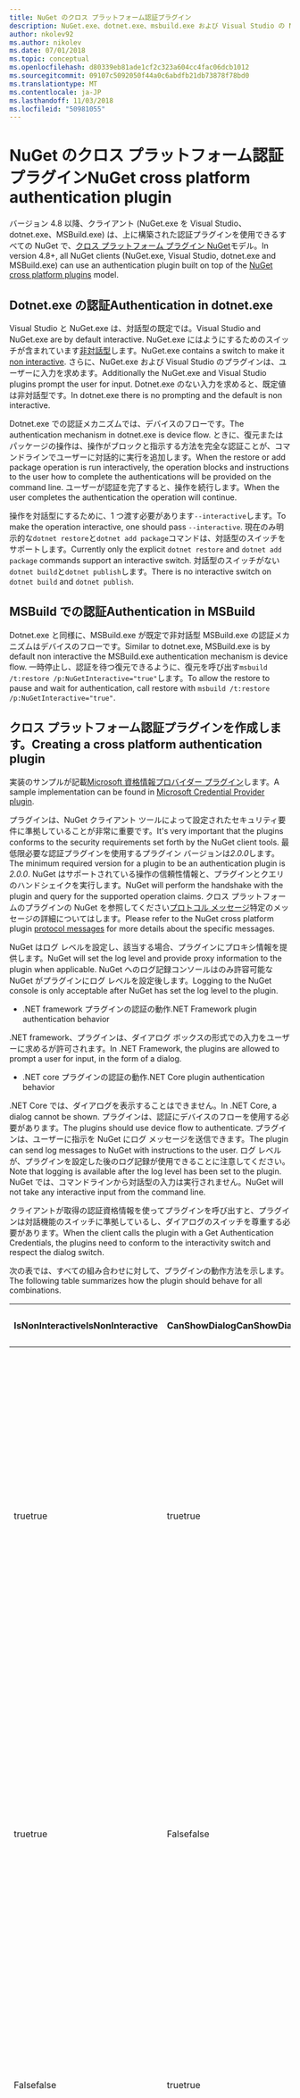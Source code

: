 ```yaml
---
title: NuGet のクロス プラットフォーム認証プラグイン
description: NuGet.exe、dotnet.exe、msbuild.exe および Visual Studio の NuGet がプラットフォームの認証プラグインをクロスします。
author: nkolev92
ms.author: nikolev
ms.date: 07/01/2018
ms.topic: conceptual
ms.openlocfilehash: d80339eb81ade1cf2c323a604cc4fac06dcb1012
ms.sourcegitcommit: 09107c5092050f44a0c6abdfb21db73878f78bd0
ms.translationtype: MT
ms.contentlocale: ja-JP
ms.lasthandoff: 11/03/2018
ms.locfileid: "50981055"
---
```

# <a name="nuget-cross-platform-authentication-plugin"></a><span data-ttu-id="0e708-103">NuGet のクロス プラットフォーム認証プラグイン</span><span class="sxs-lookup"><span data-stu-id="0e708-103">NuGet cross platform authentication plugin</span></span>

<span data-ttu-id="0e708-104">バージョン 4.8 以降、クライアント (NuGet.exe を Visual Studio、dotnet.exe、MSBuild.exe) は、上に構築された認証プラグインを使用できるすべての NuGet で、[クロス プラットフォーム プラグイン NuGet](NuGet-Cross-Platform-Plugins.md)モデル。</span><span class="sxs-lookup"><span data-stu-id="0e708-104">In version 4.8+, all NuGet clients (NuGet.exe, Visual Studio, dotnet.exe and MSBuild.exe) can use an authentication plugin built on top of the [NuGet cross platform plugins](NuGet-Cross-Platform-Plugins.md) model.</span></span>

## <a name="authentication-in-dotnetexe"></a><span data-ttu-id="0e708-105">Dotnet.exe の認証</span><span class="sxs-lookup"><span data-stu-id="0e708-105">Authentication in dotnet.exe</span></span>

<span data-ttu-id="0e708-106">Visual Studio と NuGet.exe は、対話型の既定では。</span><span class="sxs-lookup"><span data-stu-id="0e708-106">Visual Studio and NuGet.exe are by default interactive.</span></span> <span data-ttu-id="0e708-107">NuGet.exe にはようにするためのスイッチが含まれています[非対話型](../../tools/nuget-exe-CLI-Reference.md)します。</span><span class="sxs-lookup"><span data-stu-id="0e708-107">NuGet.exe contains a switch to make it [non interactive](../../tools/nuget-exe-CLI-Reference.md).</span></span>
<span data-ttu-id="0e708-108">さらに、NuGet.exe および Visual Studio のプラグインは、ユーザーに入力を求めます。</span><span class="sxs-lookup"><span data-stu-id="0e708-108">Additionally the NuGet.exe and Visual Studio plugins prompt the user for input.</span></span>
<span data-ttu-id="0e708-109">Dotnet.exe のない入力を求めると、既定値は非対話型です。</span><span class="sxs-lookup"><span data-stu-id="0e708-109">In dotnet.exe there is no prompting and the default is non interactive.</span></span>

<span data-ttu-id="0e708-110">Dotnet.exe での認証メカニズムでは、デバイスのフローです。</span><span class="sxs-lookup"><span data-stu-id="0e708-110">The authentication mechanism in dotnet.exe is device flow.</span></span> <span data-ttu-id="0e708-111">ときに、復元またはパッケージの操作は、操作がブロックと指示する方法を完全な認証ことが、コマンドラインでユーザーに対話的に実行を追加します。</span><span class="sxs-lookup"><span data-stu-id="0e708-111">When the restore or add package operation is run interactively, the operation blocks and instructions to the user how to complete the authentications will be provided on the command line.</span></span>
<span data-ttu-id="0e708-112">ユーザーが認証を完了すると、操作を続行します。</span><span class="sxs-lookup"><span data-stu-id="0e708-112">When the user completes the authentication the operation will continue.</span></span>

<span data-ttu-id="0e708-113">操作を対話型にするために、1 つ渡す必要があります`--interactive`します。</span><span class="sxs-lookup"><span data-stu-id="0e708-113">To make the operation interactive, one should pass `--interactive`.</span></span>
<span data-ttu-id="0e708-114">現在のみ明示的な`dotnet restore`と`dotnet add package`コマンドは、対話型のスイッチをサポートします。</span><span class="sxs-lookup"><span data-stu-id="0e708-114">Currently only the explicit `dotnet restore` and `dotnet add package` commands support an interactive switch.</span></span>
<span data-ttu-id="0e708-115">対話型のスイッチがない`dotnet build`と`dotnet publish`します。</span><span class="sxs-lookup"><span data-stu-id="0e708-115">There is no interactive switch on `dotnet build` and `dotnet publish`.</span></span>

## <a name="authentication-in-msbuild"></a><span data-ttu-id="0e708-116">MSBuild での認証</span><span class="sxs-lookup"><span data-stu-id="0e708-116">Authentication in MSBuild</span></span>

<span data-ttu-id="0e708-117">Dotnet.exe と同様に、MSBuild.exe が既定で非対話型 MSBuild.exe の認証メカニズムはデバイスのフローです。</span><span class="sxs-lookup"><span data-stu-id="0e708-117">Similar to dotnet.exe, MSBuild.exe is by default non interactive the MSBuild.exe authentication mechanism is device flow.</span></span>
<span data-ttu-id="0e708-118">一時停止し、認証を待つ復元できるように、復元を呼び出す`msbuild /t:restore /p:NuGetInteractive="true"`します。</span><span class="sxs-lookup"><span data-stu-id="0e708-118">To allow the restore to pause and wait for authentication, call restore with `msbuild /t:restore /p:NuGetInteractive="true"`.</span></span>

## <a name="creating-a-cross-platform-authentication-plugin"></a><span data-ttu-id="0e708-119">クロス プラットフォーム認証プラグインを作成します。</span><span class="sxs-lookup"><span data-stu-id="0e708-119">Creating a cross platform authentication plugin</span></span>

<span data-ttu-id="0e708-120">実装のサンプルが記載[Microsoft 資格情報プロバイダー プラグイン](https://github.com/Microsoft/artifacts-credprovider)します。</span><span class="sxs-lookup"><span data-stu-id="0e708-120">A sample implementation can be found in [Microsoft Credential Provider plugin](https://github.com/Microsoft/artifacts-credprovider).</span></span>

<span data-ttu-id="0e708-121">プラグインは、NuGet クライアント ツールによって設定されたセキュリティ要件に準拠していることが非常に重要です。</span><span class="sxs-lookup"><span data-stu-id="0e708-121">It's very important that the plugins conforms to the security requirements set forth by the NuGet client tools.</span></span>
<span data-ttu-id="0e708-122">最低限必要な認証プラグインを使用するプラグイン バージョンは*2.0.0*します。</span><span class="sxs-lookup"><span data-stu-id="0e708-122">The minimum required version for a plugin to be an authentication plugin is *2.0.0*.</span></span>
<span data-ttu-id="0e708-123">NuGet はサポートされている操作の信頼性情報と、プラグインとクエリのハンドシェイクを実行します。</span><span class="sxs-lookup"><span data-stu-id="0e708-123">NuGet will perform the handshake with the plugin and query for the supported operation claims.</span></span>
<span data-ttu-id="0e708-124">クロス プラットフォームのプラグインの NuGet を参照してください[プロトコル メッセージ](NuGet-Cross-Platform-Plugins.md#protocol-messages-index)特定のメッセージの詳細についてはします。</span><span class="sxs-lookup"><span data-stu-id="0e708-124">Please refer to the NuGet cross platform plugin [protocol messages](NuGet-Cross-Platform-Plugins.md#protocol-messages-index) for more details about the specific messages.</span></span>

<span data-ttu-id="0e708-125">NuGet はログ レベルを設定し、該当する場合、プラグインにプロキシ情報を提供します。</span><span class="sxs-lookup"><span data-stu-id="0e708-125">NuGet will set the log level and provide proxy information to the plugin when applicable.</span></span>
<span data-ttu-id="0e708-126">NuGet へのログ記録コンソールはのみ許容可能な NuGet がプラグインにログ レベルを設定後します。</span><span class="sxs-lookup"><span data-stu-id="0e708-126">Logging to the NuGet console is only acceptable after NuGet has set the log level to the plugin.</span></span>

- <span data-ttu-id="0e708-127">.NET framework プラグインの認証の動作</span><span class="sxs-lookup"><span data-stu-id="0e708-127">.NET Framework plugin authentication behavior</span></span>

<span data-ttu-id="0e708-128">.NET framework、プラグインは、ダイアログ ボックスの形式での入力をユーザーに求めるが許可されます。</span><span class="sxs-lookup"><span data-stu-id="0e708-128">In .NET Framework, the plugins are allowed to prompt a user for input, in the form of a dialog.</span></span>

- <span data-ttu-id="0e708-129">.NET core プラグインの認証の動作</span><span class="sxs-lookup"><span data-stu-id="0e708-129">.NET Core plugin authentication behavior</span></span>

<span data-ttu-id="0e708-130">.NET Core では、ダイアログを表示することはできません。</span><span class="sxs-lookup"><span data-stu-id="0e708-130">In .NET Core, a dialog cannot be shown.</span></span> <span data-ttu-id="0e708-131">プラグインは、認証にデバイスのフローを使用する必要があります。</span><span class="sxs-lookup"><span data-stu-id="0e708-131">The plugins should use device flow to authenticate.</span></span>
<span data-ttu-id="0e708-132">プラグインは、ユーザーに指示を NuGet にログ メッセージを送信できます。</span><span class="sxs-lookup"><span data-stu-id="0e708-132">The plugin can send log messages to NuGet with instructions to the user.</span></span>
<span data-ttu-id="0e708-133">ログ レベルが、プラグインを設定した後のログ記録が使用できることに注意してください。</span><span class="sxs-lookup"><span data-stu-id="0e708-133">Note that logging is available after the log level has been set to the plugin.</span></span>
<span data-ttu-id="0e708-134">NuGet では、コマンドラインから対話型の入力は実行されません。</span><span class="sxs-lookup"><span data-stu-id="0e708-134">NuGet will not take any interactive input from the command line.</span></span>

<span data-ttu-id="0e708-135">クライアントが取得の認証資格情報を使ってプラグインを呼び出すと、プラグインは対話機能のスイッチに準拠しているし、ダイアログのスイッチを尊重する必要があります。</span><span class="sxs-lookup"><span data-stu-id="0e708-135">When the client calls the plugin with a Get Authentication Credentials, the plugins need to conform to the interactivity switch and respect the dialog switch.</span></span> 

<span data-ttu-id="0e708-136">次の表では、すべての組み合わせに対して、プラグインの動作方法を示します。</span><span class="sxs-lookup"><span data-stu-id="0e708-136">The following table summarizes how the plugin should behave for all combinations.</span></span>

| <span data-ttu-id="0e708-137">IsNonInteractive</span><span class="sxs-lookup"><span data-stu-id="0e708-137">IsNonInteractive</span></span> | <span data-ttu-id="0e708-138">CanShowDialog</span><span class="sxs-lookup"><span data-stu-id="0e708-138">CanShowDialog</span></span> | <span data-ttu-id="0e708-139">プラグインの動作</span><span class="sxs-lookup"><span data-stu-id="0e708-139">Plugin behavior</span></span> |
| ---------------- | ------------- | --------------- |
| <span data-ttu-id="0e708-140">true</span><span class="sxs-lookup"><span data-stu-id="0e708-140">true</span></span> | <span data-ttu-id="0e708-141">true</span><span class="sxs-lookup"><span data-stu-id="0e708-141">true</span></span> | <span data-ttu-id="0e708-142">IsNonInteractive スイッチは、ダイアログのスイッチよりも優先されます。</span><span class="sxs-lookup"><span data-stu-id="0e708-142">The IsNonInteractive switch takes precedence over the dialog switch.</span></span> <span data-ttu-id="0e708-143">ダイアログ ボックスをポップアップ表示には、プラグインすることはできません。</span><span class="sxs-lookup"><span data-stu-id="0e708-143">The plugin is not allowed to pop a dialog.</span></span> <span data-ttu-id="0e708-144">この組み合わせは .NET Framework のプラグインの有効なのみ</span><span class="sxs-lookup"><span data-stu-id="0e708-144">This combination is only valid for .NET Framework plugins</span></span> |
| <span data-ttu-id="0e708-145">true</span><span class="sxs-lookup"><span data-stu-id="0e708-145">true</span></span> | <span data-ttu-id="0e708-146">False</span><span class="sxs-lookup"><span data-stu-id="0e708-146">false</span></span> | <span data-ttu-id="0e708-147">IsNonInteractive スイッチは、ダイアログのスイッチよりも優先されます。</span><span class="sxs-lookup"><span data-stu-id="0e708-147">The IsNonInteractive switch takes precedence over the dialog switch.</span></span> <span data-ttu-id="0e708-148">ブロックには、プラグインすることはできません。</span><span class="sxs-lookup"><span data-stu-id="0e708-148">The plugin is not allowed to block.</span></span> <span data-ttu-id="0e708-149">この組み合わせは、.NET コア プラグインの有効なのみ</span><span class="sxs-lookup"><span data-stu-id="0e708-149">This combination is only valid for .NET Core plugins</span></span> |
| <span data-ttu-id="0e708-150">False</span><span class="sxs-lookup"><span data-stu-id="0e708-150">false</span></span> | <span data-ttu-id="0e708-151">true</span><span class="sxs-lookup"><span data-stu-id="0e708-151">true</span></span> | <span data-ttu-id="0e708-152">プラグインは、ダイアログ ボックスを表示する必要があります。</span><span class="sxs-lookup"><span data-stu-id="0e708-152">The plugin should show a dialog.</span></span> <span data-ttu-id="0e708-153">この組み合わせは .NET Framework のプラグインの有効なのみ</span><span class="sxs-lookup"><span data-stu-id="0e708-153">This combination is only valid for .NET Framework plugins</span></span> |
| <span data-ttu-id="0e708-154">False</span><span class="sxs-lookup"><span data-stu-id="0e708-154">false</span></span> | <span data-ttu-id="0e708-155">False</span><span class="sxs-lookup"><span data-stu-id="0e708-155">false</span></span> | <span data-ttu-id="0e708-156">プラグインする必要があります/ことに、ダイアログを表示されません。</span><span class="sxs-lookup"><span data-stu-id="0e708-156">The plugin should/can not show a dialog.</span></span> <span data-ttu-id="0e708-157">プラグインは、命令メッセージ ロガーを使用してログに記録して認証するデバイスのフローを使用してください。</span><span class="sxs-lookup"><span data-stu-id="0e708-157">The plugin should use device flow to authenticate by logging an instruction message via the logger.</span></span> <span data-ttu-id="0e708-158">この組み合わせは、.NET コア プラグインの有効なのみ</span><span class="sxs-lookup"><span data-stu-id="0e708-158">This combination is only valid for .NET Core plugins</span></span> |

<span data-ttu-id="0e708-159">プラグインを記述する前に、次の仕様を参照してください。</span><span class="sxs-lookup"><span data-stu-id="0e708-159">Please refer to the following specs before writing a plugin.</span></span>

- [<span data-ttu-id="0e708-160">NuGet パッケージのダウンロードのプラグイン</span><span class="sxs-lookup"><span data-stu-id="0e708-160">NuGet Package Download Plugin</span></span>](https://github.com/NuGet/Home/wiki/NuGet-Package-Download-Plugin)
- [<span data-ttu-id="0e708-161">フォーム認証のプラグイン相互の NuGet</span><span class="sxs-lookup"><span data-stu-id="0e708-161">NuGet cross plat authentication plugin</span></span>](https://github.com/NuGet/Home/wiki/NuGet-cross-plat-authentication-plugin)
